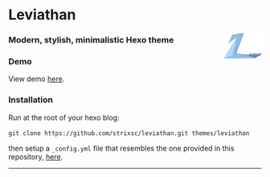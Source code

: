 # Leviathan

<img width="15%" align="right" src="./source/assets/logo.png"/>

### Modern, stylish, minimalistic Hexo theme

### Demo

View demo [here](https://leviathan-omega.vercel.app/).

### Installation

Run at the root of your hexo blog:

```
git clone https://github.com/strixsc/leviathan.git themes/leviathan
```

then setup a `_config.yml`  file that resembles the one provided in this repository, [here](https://github.com/StrixSC/Leviathan/blob/main/_config.yml).
<hr>
